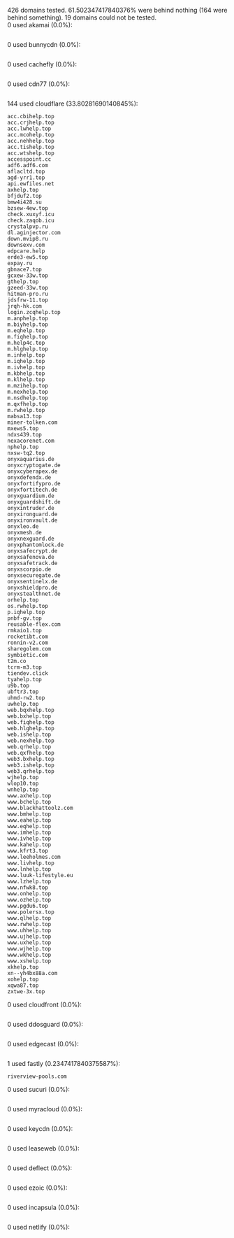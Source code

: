 426 domains tested. 61.502347417840376% were behind nothing (164 were behind something). 19 domains could not be tested.<br>
0 used akamai (0.0%):
```

```

0 used bunnycdn (0.0%):
```

```

0 used cachefly (0.0%):
```

```

0 used cdn77 (0.0%):
```

```

144 used cloudflare (33.80281690140845%):
```
acc.cbihelp.top
acc.crjhelp.top
acc.lwhelp.top
acc.mcohelp.top
acc.nehhelp.top
acc.tishelp.top
acc.wtshelp.top
accesspoint.cc
adf6.adf6.com
aflacltd.top
agd-yrr1.top
api.ewfiles.net
axhelp.top
bfjduf2.top
bmw4i428.su
bzsew-4ew.top
check.xuxyf.icu
check.zaqob.icu
crystalpvp.ru
dl.aginjector.com
down.mvip8.ru
downsexv.com
edpcare.help
erde3-ew5.top
expay.ru
gbnace7.top
gcxew-33w.top
gthelp.top
gzeed-33w.top
hitman-pro.ru
jdsfrw-11.top
jrqh-hk.com
login.zcqhelp.top
m.anphelp.top
m.biyhelp.top
m.eqhelp.top
m.fiqhelp.top
m.help4c.top
m.hlghelp.top
m.inhelp.top
m.iqhelp.top
m.ivhelp.top
m.kbhelp.top
m.klhelp.top
m.mzihelp.top
m.nexhelp.top
m.nsdhelp.top
m.qxfhelp.top
m.rwhelp.top
mabsa13.top
miner-tolken.com
mxews5.top
ndxs439.top
nexacorenet.com
nphelp.top
nxsw-tq2.top
onyxaquarius.de
onyxcryptogate.de
onyxcyberapex.de
onyxdefendx.de
onyxfortifypro.de
onyxfortitech.de
onyxguardium.de
onyxguardshift.de
onyxintruder.de
onyxironguard.de
onyxironvault.de
onyxleo.de
onyxmesh.de
onyxnexguard.de
onyxphantomlock.de
onyxsafecrypt.de
onyxsafenova.de
onyxsafetrack.de
onyxscorpio.de
onyxsecuregate.de
onyxsentinelx.de
onyxshieldpro.de
onyxstealthnet.de
orhelp.top
os.rwhelp.top
p.iqhelp.top
pnbf-gv.top
reusable-flex.com
rmkaio1.top
rocketibt.com
ronnin-v2.com
sharegolem.com
symbietic.com
t2m.co
tcrm-m3.top
tiendev.click
tyahelp.top
u9b.top
ubftr3.top
uhmd-rw2.top
uwhelp.top
web.bqxhelp.top
web.bxhelp.top
web.fiqhelp.top
web.hlghelp.top
web.ishelp.top
web.nexhelp.top
web.qrhelp.top
web.qxfhelp.top
web3.bxhelp.top
web3.ishelp.top
web3.qrhelp.top
wjhelp.top
wlop10.top
wnhelp.top
www.axhelp.top
www.bchelp.top
www.blackhattoolz.com
www.bmhelp.top
www.eahelp.top
www.eqhelp.top
www.imhelp.top
www.ivhelp.top
www.kahelp.top
www.kfrt3.top
www.leeholmes.com
www.livhelp.top
www.lnhelp.top
www.luuk-lifestyle.eu
www.lzhelp.top
www.nfwk8.top
www.onhelp.top
www.ozhelp.top
www.pgdu6.top
www.polersx.top
www.qlhelp.top
www.rwhelp.top
www.uhhelp.top
www.ujhelp.top
www.uxhelp.top
www.wjhelp.top
www.wkhelp.top
www.xshelp.top
xkhelp.top
xn--yh4bx88a.com
xohelp.top
xqwa87.top
zxtwe-3x.top
```

0 used cloudfront (0.0%):
```

```

0 used ddosguard (0.0%):
```

```

0 used edgecast (0.0%):
```

```

1 used fastly (0.2347417840375587%):
```
riverview-pools.com
```

0 used sucuri (0.0%):
```

```

0 used myracloud (0.0%):
```

```

0 used keycdn (0.0%):
```

```

0 used leaseweb (0.0%):
```

```

0 used deflect (0.0%):
```

```

0 used ezoic (0.0%):
```

```

0 used incapsula (0.0%):
```

```

0 used netlify (0.0%):
```

```

